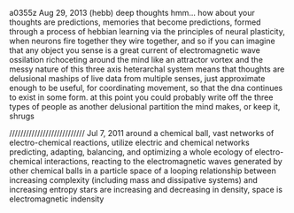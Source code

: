 a0355z
Aug 29, 2013
(hebb)
deep thoughts hmm... how about your thoughts are predictions, memories that become predictions, formed through a process of hebbian learning via the principles of neural plasticity, when neurons fire together they wire together, and so if you can imagine that any object you sense is a great current of electromagnetic wave ossilation richoceting around the mind like an attractor vortex and the messy nature of this three axis heterarchal system means that thoughts are delusional maships of live data from multiple senses, just approximate enough to be useful, for coordinating movement, so that the dna continues to exist in some form. at this point you could probably write off the three types of people as another delusional partition the mind makes, or keep it, shrugs

///////////////////////////
Jul 7, 2011
around a chemical ball, vast networks of electro-chemical reactions, utilize electric and chemical networks predicting, adapting, balancing, and optimizing a whole ecology of electro-chemical interactions, reacting to the electromagnetic waves generated by other chemical balls in a particle space of a looping relationship between increasing complexity (including mass and dissipative systems) and increasing entropy
stars are increasing and decreasing in density, space is electromagnetic indensity
